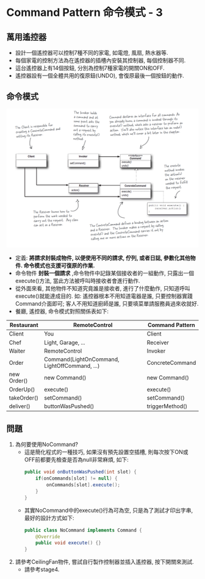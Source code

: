 # Command Pattern 命令模式 - 3

## 萬用遙控器
* 設計一個遙控器可以控制7種不同的家電, 如電燈, 風扇, 熱水器等.
* 每個家電的控制方法為在遙控器的插槽內安裝其控制器, 每個控制器不同.
* 這台遙控器上有14個按鈕, 分別為控制7種家電的開關ON和OFF.
* 遙控器設有一個全體共用的復原鈕(UNDO), 會復原最後一個按鈕的動作.

## 命令模式

![Alt text](../resource/command.png "Command Pattern Class Graph")

* 定義: __將請求封裝成物件, 以便使用不同的請求, 佇列, 或者日誌, 參數化其他物件. 命令模式也支援可復原的作業.__
* 命令物件 __封裝一個請求__ ,命令物件中記錄某個接收者的一組動作, 只露出一個execute()方法, 當此方法被呼叫時接收者會進行動作.
* 從外面來看, 其他物件不知道究竟誰是接收者, 進行了什麼動作, 只知道呼叫execute()就能達成目的. 如: 遙控器根本不用知道電器是誰, 只要控制器實踐Command介面即可; 客人不用知道廚師是誰, 只要填菜單請服務員過來收就好.
* 餐廳, 遙控器, 命令模式對照關係表如下:

Restaurant|RemoteControl|Command Pattern
--|--|--
Client|You|Client
Chef|Light, Garage, ...|Receiver
Waiter|RemoteControl|Invoker
Order|Command(LightOnCommand, LightOffCommand, ...)|ConcreteCommand
new Order()|new Command()|new Command()
OrderUp()|execute()|execute()
takeOrder()|setCommand()|setCommand()
deliver()|buttonWasPushed()|triggerMethod()

## 問題
1. 為何要使用NoCommand?
	* 這是簡化程式的一種技巧, 如果沒有預先設置空插槽, 則每次按下ON或OFF前都要先檢查是否為null非常麻煩, 如下:
		```java
		public void onButtonWasPushed(int slot) {
			if(onCommands[slot] != null) {
				onCommands[slot].execute();
			}
		}
		```
	* 其實NoCommand中的execute()行為可為空, 只是為了測試才印出字串, 最好的設計方式如下:
		```java
		public class NoCommand implements Command {
			@Override
			public void execute() {}
		}
		```
1. 請參考CeilingFan物件, 嘗試自行製作控制器並插入遙控器, 按下開關來測試.
	* 請參考stage4.